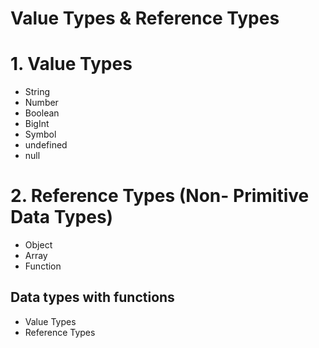 # Value Types & Reference Types

# 1. Value Types
- String
- Number
- Boolean
- BigInt
- Symbol
- undefined
- null

# 2. Reference Types (Non- Primitive Data Types)
- Object
- Array
- Function

## Data types with functions
- Value Types
- Reference Types
